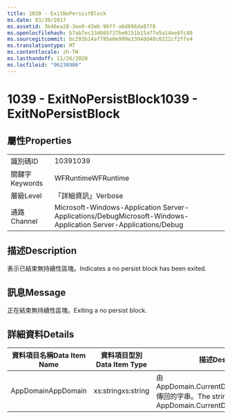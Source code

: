 ```yaml
---
title: 1039 - ExitNoPersistBlock
ms.date: 03/30/2017
ms.assetid: 3b46ea28-3ee0-43eb-96ff-a6d696da87f8
ms.openlocfilehash: b7ab7ec33d665f27be0151b15a77e5a14ee8fc88
ms.sourcegitcommit: bc293b14af795e0e999e3304dd40c0222cf2ffe4
ms.translationtype: MT
ms.contentlocale: zh-TW
ms.lasthandoff: 11/26/2020
ms.locfileid: "96238986"
---
```

# <a name="1039---exitnopersistblock"></a><span data-ttu-id="5148d-102">1039 - ExitNoPersistBlock</span><span class="sxs-lookup"><span data-stu-id="5148d-102">1039 - ExitNoPersistBlock</span></span>

## <a name="properties"></a><span data-ttu-id="5148d-103">屬性</span><span class="sxs-lookup"><span data-stu-id="5148d-103">Properties</span></span>  
  
|||  
|-|-|  
|<span data-ttu-id="5148d-104">識別碼</span><span class="sxs-lookup"><span data-stu-id="5148d-104">ID</span></span>|<span data-ttu-id="5148d-105">1039</span><span class="sxs-lookup"><span data-stu-id="5148d-105">1039</span></span>|  
|<span data-ttu-id="5148d-106">關鍵字</span><span class="sxs-lookup"><span data-stu-id="5148d-106">Keywords</span></span>|<span data-ttu-id="5148d-107">WFRuntime</span><span class="sxs-lookup"><span data-stu-id="5148d-107">WFRuntime</span></span>|  
|<span data-ttu-id="5148d-108">層級</span><span class="sxs-lookup"><span data-stu-id="5148d-108">Level</span></span>|<span data-ttu-id="5148d-109">「詳細資訊」</span><span class="sxs-lookup"><span data-stu-id="5148d-109">Verbose</span></span>|  
|<span data-ttu-id="5148d-110">通路</span><span class="sxs-lookup"><span data-stu-id="5148d-110">Channel</span></span>|<span data-ttu-id="5148d-111">Microsoft-Windows-Application Server-Applications/Debug</span><span class="sxs-lookup"><span data-stu-id="5148d-111">Microsoft-Windows-Application Server-Applications/Debug</span></span>|  
  
## <a name="description"></a><span data-ttu-id="5148d-112">描述</span><span class="sxs-lookup"><span data-stu-id="5148d-112">Description</span></span>  

 <span data-ttu-id="5148d-113">表示已結束無持續性區塊。</span><span class="sxs-lookup"><span data-stu-id="5148d-113">Indicates a no persist block has been exited.</span></span>  
  
## <a name="message"></a><span data-ttu-id="5148d-114">訊息</span><span class="sxs-lookup"><span data-stu-id="5148d-114">Message</span></span>  

 <span data-ttu-id="5148d-115">正在結束無持續性區塊。</span><span class="sxs-lookup"><span data-stu-id="5148d-115">Exiting a no persist block.</span></span>  
  
## <a name="details"></a><span data-ttu-id="5148d-116">詳細資料</span><span class="sxs-lookup"><span data-stu-id="5148d-116">Details</span></span>  
  
|<span data-ttu-id="5148d-117">資料項目名稱</span><span class="sxs-lookup"><span data-stu-id="5148d-117">Data Item Name</span></span>|<span data-ttu-id="5148d-118">資料項目型別</span><span class="sxs-lookup"><span data-stu-id="5148d-118">Data Item Type</span></span>|<span data-ttu-id="5148d-119">描述</span><span class="sxs-lookup"><span data-stu-id="5148d-119">Description</span></span>|  
|--------------------|--------------------|-----------------|  
|<span data-ttu-id="5148d-120">AppDomain</span><span class="sxs-lookup"><span data-stu-id="5148d-120">AppDomain</span></span>|<span data-ttu-id="5148d-121">xs:string</span><span class="sxs-lookup"><span data-stu-id="5148d-121">xs:string</span></span>|<span data-ttu-id="5148d-122">由 AppDomain.CurrentDomain.FriendlyName 傳回的字串。</span><span class="sxs-lookup"><span data-stu-id="5148d-122">The string returned by AppDomain.CurrentDomain.FriendlyName.</span></span>|
